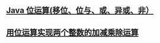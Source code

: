 ## [Java 位运算(移位、位与、或、异或、非）](https://blog.csdn.net/xiaochunyong/article/details/7748713)

## [用位运算实现两个整数的加减乘除运算](https://blog.csdn.net/luckyxiaoqiang/article/details/6886489)

